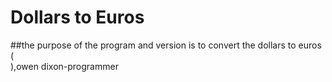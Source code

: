 # Dollars to Euros
##the purpose of the program and version is to convert the dollars to euros
(<br>),owen dixon-programmer 
